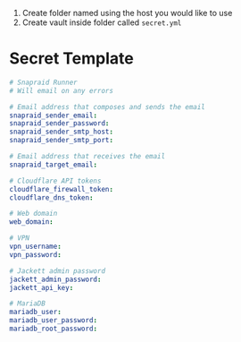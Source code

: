 1. Create folder named using the host you would like to use
2. Create vault inside folder called `secret.yml`

# Secret Template

```yaml
# Snapraid Runner
# Will email on any errors

# Email address that composes and sends the email
snapraid_sender_email:
snapraid_sender_password:
snapraid_sender_smtp_host:
snapraid_sender_smtp_port:

# Email address that receives the email
snapraid_target_email:

# Cloudflare API tokens
cloudflare_firewall_token:
cloudflare_dns_token:

# Web domain
web_domain: 

# VPN
vpn_username: 
vpn_password: 

# Jackett admin password
jackett_admin_password: 
jackett_api_key: 

# MariaDB
mariadb_user: 
mariadb_user_password: 
mariadb_root_password: 

```